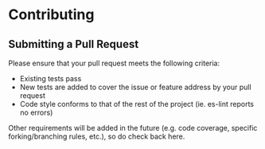 # Contributing

## Submitting a Pull Request

Please ensure that your pull request meets the following criteria:

* Existing tests pass
* New tests are added to cover the issue or feature address by your pull request
* Code style conforms to that of the rest of the project (ie. es-lint reports no errors)

Other requirements will be added in the future (e.g. code coverage, specific forking/branching rules, etc.), so do check back here.

